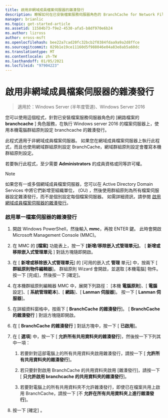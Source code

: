 ```yaml
---
title: 啟用非網域成員檔案伺服器的雜湊發行
description: 瞭解如何在已安裝檔案服務伺服器角色的 BranchCache for Network Files 角色服務的檔案伺服器上，使用本機電腦群組原則設定 BranchCache 的雜湊發行。
manager: brianlic
ms.topic: get-started-article
ms.assetid: 11584b73-f9e2-4530-afa5-b8df970e6b24
ms.author: lizross
author: eross-msft
ms.openlocfilehash: bee22a7cad20fc32bcb2f0384fdaa9a9a2d8ffce
ms.sourcegitcommit: 029b1e19ce11160d5f988046e04a83e8ab5a60dc
ms.translationtype: MT
ms.contentlocale: zh-TW
ms.lasthandoff: 01/05/2021
ms.locfileid: "97904223"
---
```

# <a name="enable-hash-publication-for-non-domain-member-file-servers"></a>啟用非網域成員檔案伺服器的雜湊發行

>適用於：Windows Server (半年度管道)、Windows Server 2016

您可以使用這個程式，針對已安裝檔案服務伺服器角色的 [網路檔案的 **branchcache** ] 角色服務，在執行 Windows server 2016 的檔案伺服器上，使用本機電腦群組原則設定 branchcache 的雜湊發行。

此程式適用于非網域成員檔案伺服器。 如果您在網域成員檔案伺服器上執行此程式，而且也使用網域群組原則設定 BranchCache，網域群組原則設定會覆寫本機群組原則設定。

若要執行此程式，至少需要 **Administrators** 的成員資格或同等許可權。

> [!NOTE]
> 如果您有一或多個網域成員檔案伺服器，您可以在 Active Directory Domain Services 中將它們新增至組織單位， (OU) ，然後使用群組原則為所有檔案伺服器設定雜湊發行，而不是個別設定每個檔案伺服器。 如需詳細資訊，請參閱 [啟用網域成員檔案伺服器的雜湊發行](../../branchcache/deploy/Enable-Hash-Publication-for-Domain-Member-File-Servers.md)。

### <a name="to-enable-hash-publication-for-one-file-server"></a>啟用單一檔案伺服器的雜湊發行

1.  開啟 Windows PowerShell，然後輸入 **mmc**，再按 ENTER 鍵。 此時會開啟 Microsoft Management Console (MMC)。

2.  在 MMC 的 **[檔案]** 功能表上，按一下 **[新增/移除嵌入式管理單元]**。 [ **新增或移除嵌入式管理單元** ] 對話方塊隨即開啟。

3.  在 [ **新增或移除嵌入式管理單元**] 的 [可用的嵌入式 **管理** 單元] 中，按兩下 [ **群組原則物件編輯器**]。 群組原則 Wizard 會開啟，並選取 [本機電腦] 物件。 按一下 [完成]，然後按一下 [確定]。

4.  在本機群組原則編輯器 MMC 中，展開下列路徑： [本機 **電腦原則**]、[ **電腦** 設定]、[ **系統管理範本**]、[ **網路**]、[ **Lanman 伺服器**]。 按一下 [ **Lanman 伺服器**]。

5.  在詳細資料窗格中，按兩下 [ **BranchCache 的雜湊發行**]。 [ **BranchCache 的雜湊發行** ] 對話方塊隨即開啟。

6.  在 [ **BranchCache 的雜湊發行** ] 對話方塊中，按一下 [ **已啟用**]。

7.  在 [ **選項**] 中，按一下 [ **允許所有共用資料夾的雜湊發行**]，然後按一下下列其中一項：

    1.  若要針對這部電腦上的所有共用資料夾啟用雜湊發行，請按一下 [ **允許所有共用資料夾的雜湊發行**]。

    2.  若只要針對啟用 BranchCache 的共用資料夾啟用 [雜湊發行]，請按一下 [ **只允許啟用 branchcache 的共用資料夾的雜湊發行**]。

    3.  若要對電腦上的所有共用資料夾不允許雜湊發行，即使已在檔案共用上啟用 BranchCache，請按一下 [不 **允許在所有共用資料夾上進行雜湊發行**]。

8.  按一下 [確定]  。



